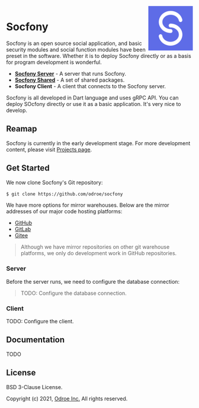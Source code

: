 <img align="right" width="120px" src="graphs/logo.png" alt="Socfony Logo">

# Socfony

Socfony is an open source social application, and basic security modules and social function modules have been preset in the software. Whether it is to deploy Socfony directly or as a basis for program development is wonderful.

- [**Socfony Server**](server) - A server that runs Socfony.
- [**Socfony Shared**](shared) - A set of shared packages.
- **Socfony Client** - A client that connects to the Socfony server.

Socfony is all developed in Dart language and uses gRPC API. You can deploy SOcfony directly or use it as a basic application. It's very nice to develop.

## Reamap

Socfony is currently in the early development stage. For more development content, please visit [Projects page](https://github.com/odroe/socfony/projects).

## Get Started

We now clone Socfony's Git repository:

```bash
$ git clone https://github.com/odroe/socfony
```

We have more options for mirror warehouses. Below are the mirror addresses of our major code hosting platforms:

- [GitHub](https://github.com/odroe/socfony)
- [GitLab](https://gitlab.com/odroe/socfony)
- [Gitee](https://gitee.com/odroe/socfony)

> Although we have mirror repositories on other git warehouse platforms, we only do development work in GitHub repositories.

### Server

Before the server runs, we need to configure the database connection:

> TODO: Configure the database connection.

### Client

TODO: Configure the client.

## Documentation

TODO

## License

BSD 3-Clause License.

Copyright (c) 2021, [Odroe Inc.](https://odroe.com) All rights reserved.
